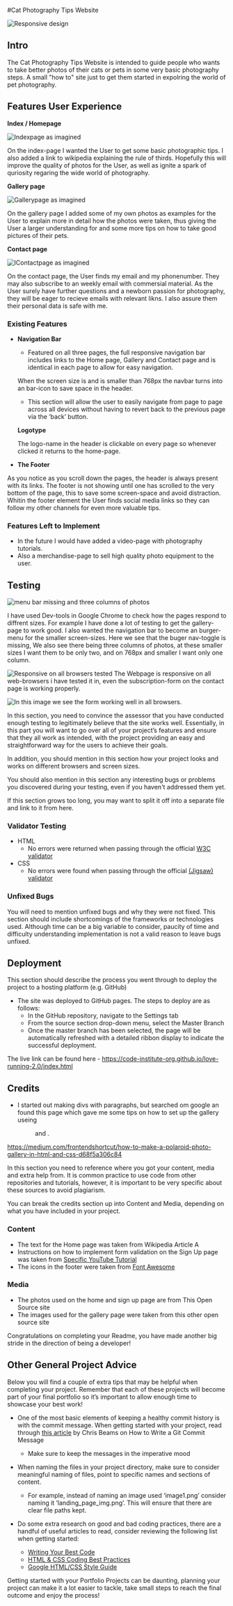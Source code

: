 
#Cat Photography Tips Website

![Responsive design](<responsive cat.png>)

## Intro
The Cat Photography Tips Website is intended to guide people who wants to take better photos of their cats or pets in some very basic photography steps. A small "how to" site just to get them started in expolring the world of pet photography.


## Features User Experience
__Index / Homepage__

![Indexpage as imagined](<Indexpage image.png>) 

On the index-page I wanted the User to get some basic photographic tips. I also added a link to wikipedia explaining the rule of thirds. Hopefully this will improve the quality of photos for the User, as well as ignite a spark of quriosity regaring the wide world of photography.

__Gallery page__

![Gallerypage as imagined](<Gallerypage image.png>) 

On the gallery page I added some of my own photos as examples for the User to explain more in detail how the photos were taken, thus giving the User a larger understanding for and some more tips on how to take good pictures of their pets.

__Contact page__

![IContactpage as imagined](<Contactpage image.png>)

On the contact page, the User finds my email and my phonenumber.
They may also subscribe to an weekly email with commersial material.
As the User surely have further questions and a newborn passion for photography, they will be eager to recieve emails with relevant likns.
I also assure them their personal data is safe with me.



### Existing Features

- __Navigation Bar__

  - Featured on all three pages, the full responsive navigation bar includes links to the Home page, Gallery and Contact page and is identical in each page to allow for easy navigation.

  When the screen size is and is smaller than 768px the navbar turns into an bar-icon to save space in the header.

  - This section will allow the user to easily navigate from page to page across all devices without having to revert back to the previous page via the ‘back’ button. 
  
  __Logotype__

  The logo-name in the header is clickable on every page so whenever clicked it returns to the home-page.

- __The Footer__ 

As you notice as you scroll down the pages, the header is always present with its links.
The footer is not showing until one has scrolled to the very bottom of the page, this to save some screen-space and avoid distraction.
Whitin the footer element the User finds social media links so they can follow my other channels for even more valuable tips.


### Features Left to Implement

- In the future I would have added a video-page with photography tutorials.
- Also a merchandise-page to sell high quality photo equipment to the user. 


## Testing 

![menu bar missing and three columns of photos](<The navigation menu is not showing.png>)

I have used Dev-tools in Google Chrome to check how the pages respond to diffrent sizes.
For example I have done a lot of testing to get the gallery-page to work good. 
I also wanted the navigation bar to become an burger-menu for the smaller screen-sizes.
Here we see that the buger nav-toggle is missing, We also see there being three columns of photos, at these smaller sizes I want them to be only two, and on 768px and smaller I want only one column.

![Responsive on all browsers tested](responsive_on_firefox_oprah_edge_chrome.png)
The Webpage is responsive on all web-browsers i have tested it in, even the subscription-form on the contact page is working properly.

![In this image we see the form working well in all browsers.](<Skärmbild 2024-03-15 194856.png>)


In this section, you need to convince the assessor that you have conducted enough testing to legitimately believe that the site works well. Essentially, in this part you will want to go over all of your project’s features and ensure that they all work as intended, with the project providing an easy and straightforward way for the users to achieve their goals.

In addition, you should mention in this section how your project looks and works on different browsers and screen sizes.

You should also mention in this section any interesting bugs or problems you discovered during your testing, even if you haven't addressed them yet.

If this section grows too long, you may want to split it off into a separate file and link to it from here.


### Validator Testing 

- HTML
  - No errors were returned when passing through the official [W3C validator](https://validator.w3.org/nu/?doc=https%3A%2F%2Fcode-institute-org.github.io%2Flove-running-2.0%2Findex.html)
- CSS
  - No errors were found when passing through the official [(Jigsaw) validator](https://jigsaw.w3.org/css-validator/validator?uri=https%3A%2F%2Fvalidator.w3.org%2Fnu%2F%3Fdoc%3Dhttps%253A%252F%252Fcode-institute-org.github.io%252Flove-running-2.0%252Findex.html&profile=css3svg&usermedium=all&warning=1&vextwarning=&lang=en#css)

### Unfixed Bugs

You will need to mention unfixed bugs and why they were not fixed. This section should include shortcomings of the frameworks or technologies used. Although time can be a big variable to consider, paucity of time and difficulty understanding implementation is not a valid reason to leave bugs unfixed. 

## Deployment

This section should describe the process you went through to deploy the project to a hosting platform (e.g. GitHub) 

- The site was deployed to GitHub pages. The steps to deploy are as follows: 
  - In the GitHub repository, navigate to the Settings tab 
  - From the source section drop-down menu, select the Master Branch
  - Once the master branch has been selected, the page will be automatically refreshed with a detailed ribbon display to indicate the successful deployment. 

The live link can be found here - https://code-institute-org.github.io/love-running-2.0/index.html 


## Credits 

- I started out making divs with paragraphs, but searched om google an found this page which gave me some tips on how to set up the gallery useing <figure> and <figurecaption>.

https://medium.com/frontendshortcut/how-to-make-a-polaroid-photo-gallery-in-html-and-css-d68f5a306c84


In this section you need to reference where you got your content, media and extra help from. It is common practice to use code from other repositories and tutorials, however, it is important to be very specific about these sources to avoid plagiarism. 

You can break the credits section up into Content and Media, depending on what you have included in your project. 

### Content 

- The text for the Home page was taken from Wikipedia Article A
- Instructions on how to implement form validation on the Sign Up page was taken from [Specific YouTube Tutorial](https://www.youtube.com/)
- The icons in the footer were taken from [Font Awesome](https://fontawesome.com/)

### Media

- The photos used on the home and sign up page are from This Open Source site
- The images used for the gallery page were taken from this other open source site


Congratulations on completing your Readme, you have made another big stride in the direction of being a developer! 

## Other General Project Advice

Below you will find a couple of extra tips that may be helpful when completing your project. Remember that each of these projects will become part of your final portfolio so it’s important to allow enough time to showcase your best work! 

- One of the most basic elements of keeping a healthy commit history is with the commit message. When getting started with your project, read through [this article](https://chris.beams.io/posts/git-commit/) by Chris Beams on How to Write  a Git Commit Message 
  - Make sure to keep the messages in the imperative mood 

- When naming the files in your project directory, make sure to consider meaningful naming of files, point to specific names and sections of content.
  - For example, instead of naming an image used ‘image1.png’ consider naming it ‘landing_page_img.png’. This will ensure that there are clear file paths kept. 

- Do some extra research on good and bad coding practices, there are a handful of useful articles to read, consider reviewing the following list when getting started:
  - [Writing Your Best Code](https://learn.shayhowe.com/html-css/writing-your-best-code/)
  - [HTML & CSS Coding Best Practices](https://medium.com/@inceptiondj.info/html-css-coding-best-practice-fadb9870a00f)
  - [Google HTML/CSS Style Guide](https://google.github.io/styleguide/htmlcssguide.html#General)

Getting started with your Portfolio Projects can be daunting, planning your project can make it a lot easier to tackle, take small steps to reach the final outcome and enjoy the process! 